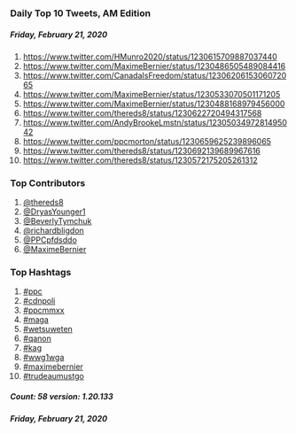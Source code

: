 ### Daily Top 10 Tweets, AM Edition
##### Friday, February 21, 2020
 1) https://www.twitter.com/HMunro2020/status/1230615709887037440
 2) https://www.twitter.com/MaximeBernier/status/1230486505489084416
 3) https://www.twitter.com/CanadaIsFreedom/status/1230620615306072065
 4) https://www.twitter.com/MaximeBernier/status/1230533070501171205
 5) https://www.twitter.com/MaximeBernier/status/1230488168979456000
 6) https://www.twitter.com/thereds8/status/1230622720494317568
 7) https://www.twitter.com/AndyBrookeLmstn/status/1230503497281495042
 8) https://www.twitter.com/ppcmorton/status/1230659625239896065
 9) https://www.twitter.com/thereds8/status/1230692139689967616
10) https://www.twitter.com/thereds8/status/1230572175205261312

### Top Contributors
  1) [@thereds8](https://www.twitter.com/thereds8)
  2) [@DryasYounger1](https://www.twitter.com/DryasYounger1)
  3) [@BeverlyTymchuk](https://www.twitter.com/BeverlyTymchuk)
  4) [@richardbligdon](https://www.twitter.com/richardbligdon)
  5) [@PPCpfdsddo](https://www.twitter.com/PPCpfdsddo)
  6) [@MaximeBernier](https://www.twitter.com/MaximeBernier)


### Top Hashtags

  1) [#ppc](https://www.twitter.com/hashtag/ppc)
  2) [#cdnpoli](https://www.twitter.com/hashtag/cdnpoli)
  3) [#ppcmmxx](https://www.twitter.com/hashtag/ppcmmxx)
  4) [#maga](https://www.twitter.com/hashtag/maga)
  5) [#wetsuweten](https://www.twitter.com/hashtag/wetsuweten)
  6) [#qanon](https://www.twitter.com/hashtag/qanon)
  7) [#kag](https://www.twitter.com/hashtag/kag)
  8) [#wwg1wga](https://www.twitter.com/hashtag/wwg1wga)
  9) [#maximebernier](https://www.twitter.com/hashtag/maximebernier)
 10) [#trudeaumustgo](https://www.twitter.com/hashtag/trudeaumustgo)

##### Count: 58	version: 1.20.133
##### Friday, February 21, 2020

